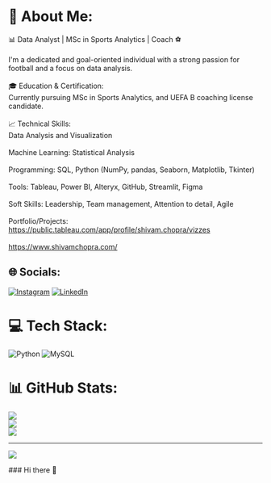 # 💫 About Me:
📊  Data Analyst | MSc in Sports Analytics | Coach ⚽<br><br>I'm a dedicated and goal-oriented individual with a strong passion for football and a focus on data analysis.<br><br>🎓 Education & Certification:<br>Currently pursuing MSc in Sports Analytics, and UEFA B coaching license candidate.<br><br>📈 Technical Skills:<br>Data Analysis and Visualization <br>
<br>Machine Learning: Statistical Analysis<br> 
<br>Programming: SQL, Python (NumPy, pandas, Seaborn, Matplotlib, Tkinter)<br> 
<br>Tools: Tableau, Power BI, Alteryx, GitHub, Streamlit, Figma<br> 
<br>Soft Skills: Leadership, Team management, Attention to detail, Agile <br><br>Portfolio/Projects:<br>https://public.tableau.com/app/profile/shivam.chopra/vizzes<br><br>https://www.shivamchopra.com/<br>


## 🌐 Socials:
[![Instagram](https://img.shields.io/badge/Instagram-%23E4405F.svg?logo=Instagram&logoColor=white)](https://instagram.com/whoshivamchopra) [![LinkedIn](https://img.shields.io/badge/LinkedIn-%230077B5.svg?logo=linkedin&logoColor=white)](https://linkedin.com/in/https://www.linkedin.com/in/shivam-chopra-5ab375134/) 

# 💻 Tech Stack:
![Python](https://img.shields.io/badge/python-3670A0?style=for-the-badge&logo=python&logoColor=ffdd54) ![MySQL](https://img.shields.io/badge/mysql-%2300000f.svg?style=for-the-badge&logo=mysql&logoColor=white)
# 📊 GitHub Stats:
![](https://github-readme-stats.vercel.app/api?username=Chopra203&theme=dark&hide_border=false&include_all_commits=false&count_private=false)<br/>
![](https://github-readme-streak-stats.herokuapp.com/?user=Chopra203&theme=dark&hide_border=false)<br/>
![](https://github-readme-stats.vercel.app/api/top-langs/?username=Chopra203&theme=dark&hide_border=false&include_all_commits=false&count_private=false&layout=compact)

---
[![](https://visitcount.itsvg.in/api?id=Chopra203&icon=0&color=0)](https://visitcount.itsvg.in)

<!-- Proudly created with GPRM ( https://gprm.itsvg.in ) -->### Hi there 👋

<!--
**Chopra203/Chopra203** is a ✨ _special_ ✨ repository because its `README.md` (this file) appears on your GitHub profile.

Here are some ideas to get you started:

- 🔭 I’m currently working on ...
- 🌱 I’m currently learning ...
- 👯 I’m looking to collaborate on ...
- 🤔 I’m looking for help with ...
- 💬 Ask me about ...
- 📫 How to reach me: ...
- 😄 Pronouns: ...
- ⚡ Fun fact: ...
-->
